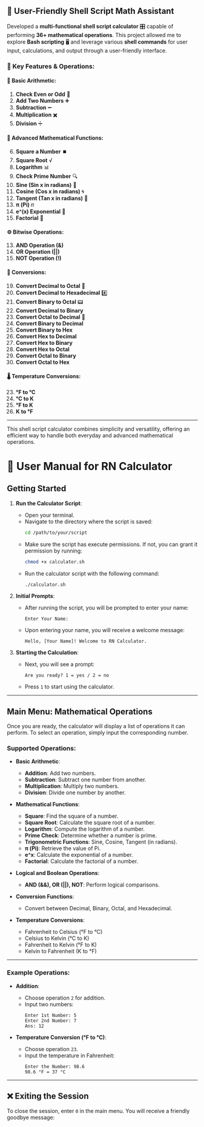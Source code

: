 ## 🚀 User-Friendly Shell Script Math Assistant

Developed a **multi-functional shell script calculator** 🎛️ capable of performing **36+ mathematical operations**. This project allowed me to explore **Bash scripting** 🖥️ and leverage various **shell commands** for user input, calculations, and output through a user-friendly interface.

### 🌟 Key Features & Operations:

#### 🔢 Basic Arithmetic:
1. **Check Even or Odd** 🔄  
2. **Add Two Numbers** ➕  
3. **Subtraction** ➖  
4. **Multiplication** ✖️  
5. **Division** ➗  

#### 🧮 Advanced Mathematical Functions:
6. **Square a Number** ⏹️  
7. **Square Root** √  
8. **Logarithm** 📊  
9. **Check Prime Number** 🔍  
10. **Sine (Sin x in radians)** 📐  
11. **Cosine (Cos x in radians)** 🌀  
12. **Tangent (Tan x in radians)** 📏  
16. **π (Pi)** 𝜋  
17. **e^(x) Exponential** 🔺  
18. **Factorial** 🎯  

#### ⚙️ Bitwise Operations:
13. **AND Operation (&)**  
14. **OR Operation (||)**  
15. **NOT Operation (!)**  

#### 🔄 Conversions:
19. **Convert Decimal to Octal** 🔢  
20. **Convert Decimal to Hexadecimal** #️⃣  
21. **Convert Binary to Octal** 📟  
22. **Convert Decimal to Binary**  
27. **Convert Octal to Decimal** 🔄  
28. **Convert Binary to Decimal**  
29. **Convert Binary to Hex**  
30. **Convert Hex to Decimal**  
31. **Convert Hex to Binary**  
32. **Convert Hex to Octal**  
33. **Convert Octal to Binary**  
34. **Convert Octal to Hex**  

#### 🌡️ Temperature Conversions:
23. **°F to °C**  
24. **°C to K**  
25. **°F to K**  
26. **K to °F**

---

This shell script calculator combines simplicity and versatility, offering an efficient way to handle both everyday and advanced mathematical operations.


# 📖 User Manual for **RN Calculator**

## Getting Started

1. **Run the Calculator Script**:
   - Open your terminal.
   - Navigate to the directory where the script is saved:
     ```bash
     cd /path/to/your/script
     ```
   - Make sure the script has execute permissions. If not, you can grant it permission by running:
     ```bash
     chmod +x calculator.sh
     ```
   - Run the calculator script with the following command:
     ```bash
     ./calculator.sh
     ```

2. **Initial Prompts**:
   - After running the script, you will be prompted to enter your name:
     ```
     Enter Your Name:
     ```
   - Upon entering your name, you will receive a welcome message:
     ```
     Hello, [Your Name]! Welcome to RN Calculator.
     ```

3. **Starting the Calculation**:
   - Next, you will see a prompt:
     ```
     Are you ready? 1 = yes / 2 = no
     ```
   - Press `1` to start using the calculator.

---

## Main Menu: Mathematical Operations
Once you are ready, the calculator will display a list of operations it can perform. To select an operation, simply input the corresponding number.

### **Supported Operations**:

- **Basic Arithmetic**:
  - **Addition**: Add two numbers.
  - **Subtraction**: Subtract one number from another.
  - **Multiplication**: Multiply two numbers.
  - **Division**: Divide one number by another.

- **Mathematical Functions**:
  - **Square**: Find the square of a number.
  - **Square Root**: Calculate the square root of a number.
  - **Logarithm**: Compute the logarithm of a number.
  - **Prime Check**: Determine whether a number is prime.
  - **Trigonometric Functions**: Sine, Cosine, Tangent (in radians).
  - **π (Pi)**: Retrieve the value of Pi.
  - **e^x**: Calculate the exponential of a number.
  - **Factorial**: Calculate the factorial of a number.

- **Logical and Boolean Operations**:
  - **AND (&&), OR (||), NOT**: Perform logical comparisons.

- **Conversion Functions**:
  - Convert between Decimal, Binary, Octal, and Hexadecimal.

- **Temperature Conversions**:
  - Fahrenheit to Celsius (°F to °C)
  - Celsius to Kelvin (°C to K)
  - Fahrenheit to Kelvin (°F to K)
  - Kelvin to Fahrenheit (K to °F)

---

### **Example Operations**:

- **Addition**:
  - Choose operation `2` for addition.
  - Input two numbers:
    ```
    Enter 1st Number: 5
    Enter 2nd Number: 7
    Ans: 12
    ```

- **Temperature Conversion (°F to °C)**:
  - Choose operation `23`.
  - Input the temperature in Fahrenheit:
    ```
    Enter the Number: 98.6
    98.6 °F = 37 °C
    ```

---

## ❌ Exiting the Session

To close the session, enter `0` in the main menu. You will receive a friendly goodbye message:


